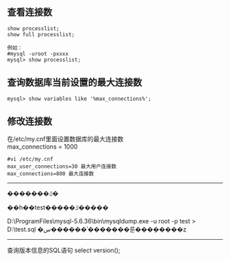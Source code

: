 
## 查看连接数

```
show processlist;
show full processlist;

例如：
#mysql -uroot -pxxxx
mysql> show processlist;

```

## 查询数据库当前设置的最大连接数  

```
mysql> show variables like '%max_connections%';
```    

## 修改连接数

在/etc/my.cnf里面设置数据库的最大连接数  
max_connections = 1000  
```
#vi /etc/my.cnf
max_user_connections=30 最大用户连接数
max_connections=800 最大连接数  
```



---


�������ݿ�

��һ��test�����ݿ�����

D:\ProgramFiles\mysql-5.6.36\bin\mysqldump.exe -u root -p test > D:\test.sql
�س������ʾ�������룬���ܼ�����ȥ



----

查询版本信息的SQL语句
select version();